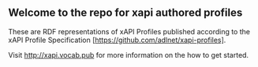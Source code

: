 ## Welcome to the repo for xapi authored profiles

These are RDF representations of xAPI Profiles published according to the xAPI Profile Specification [https://github.com/adlnet/xapi-profiles]. 

Visit http://xapi.vocab.pub  for more information on the how to get started. 
